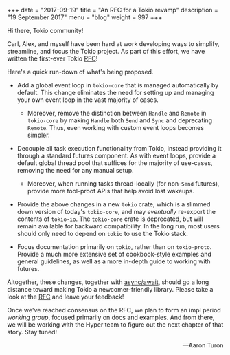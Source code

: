 +++
date = "2017-09-19"
title = "An RFC for a Tokio revamp"
description = "19 September 2017"
menu = "blog"
weight = 997
+++

Hi there, Tokio community!

Carl, Alex, and myself have been hard at work developing ways to simplify,
streamline, and focus the Tokio project. As part of this effort, we have
written the first-ever Tokio [RFC]!

Here's a quick run-down of what's being proposed.

* Add a global event loop in `tokio-core` that is managed automatically by
  default. This change eliminates the need for setting up and managing your own
  event loop in the vast majority of cases.

  * Moreover, remove the distinction between `Handle` and `Remote` in
  `tokio-core` by making `Handle` both `Send` and `Sync` and deprecating
  `Remote`. Thus, even working with custom event loops becomes simpler.

* Decouple all task execution functionality from Tokio, instead providing it
  through a standard futures component. As with event loops, provide a default
  global thread pool that suffices for the majority of use-cases, removing the
  need for any manual setup.

  * Moreover, when running tasks thread-locally (for non-`Send` futures),
    provide more fool-proof APIs that help avoid lost wakeups.

* Provide the above changes in a new `tokio` crate, which is a slimmed down
  version of today's `tokio-core`, and may *eventually* re-export the contents
  of `tokio-io`. The `tokio-core` crate is deprecated, but will remain available
  for backward compatibility. In the long run, most users should only need to
  depend on `tokio` to use the Tokio stack.

* Focus documentation primarily on `tokio`, rather than on
  `tokio-proto`. Provide a much more extensive set of cookbook-style examples
  and general guidelines, as well as a more in-depth guide to working with
  futures.

Altogether, these changes, together with [async/await], should go a long
distance toward making Tokio a newcomer-friendly library. Please take a look at
the [RFC] and leave your feedback!

Once we've reached consensus on the RFC, we plan to form an impl period *working
group*, focused primarily on docs and examples. And from there, we will be
working with the Hyper team to figure out the next chapter of that story. Stay tuned!


<div style="text-align:right">&mdash;Aaron Turon</div>

[async/await]: https://internals.rust-lang.org/t/help-test-async-await-generators-coroutines/5835
[RFC]: https://github.com/carllerche/tokio-rfcs/pull/2
